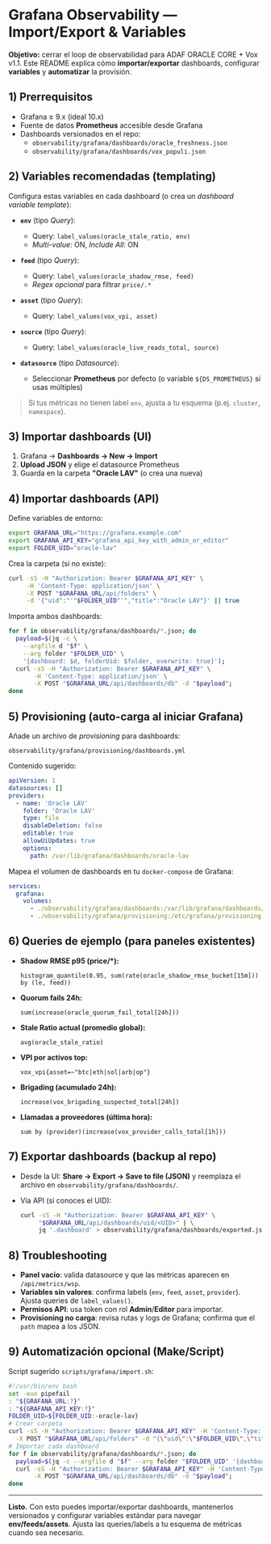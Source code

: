 # Grafana Observability — Import/Export & Variables

**Objetivo:** cerrar el loop de observabilidad para ADAF ORACLE CORE + Vox v1.1. Este README explica cómo **importar/exportar** dashboards, configurar **variables** y **automatizar** la provisión.

## 1) Prerrequisitos

- Grafana ≥ 9.x (ideal 10.x)
- Fuente de datos **Prometheus** accesible desde Grafana
- Dashboards versionados en el repo:
  - `observability/grafana/dashboards/oracle_freshness.json`
  - `observability/grafana/dashboards/vox_populi.json`

## 2) Variables recomendadas (templating)

Configura estas variables en cada dashboard (o crea un _dashboard variable template_):

- **`env`** (tipo _Query_):
  - Query: `label_values(oracle_stale_ratio, env)`
  - _Multi-value_: ON, _Include All_: ON

- **`feed`** (tipo _Query_):
  - Query: `label_values(oracle_shadow_rmse, feed)`
  - _Regex opcional_ para filtrar `price/.*`

- **`asset`** (tipo _Query_):
  - Query: `label_values(vox_vpi, asset)`

- **`source`** (tipo _Query_):
  - Query: `label_values(oracle_live_reads_total, source)`

- **`datasource`** (tipo _Datasource_):
  - Seleccionar **Prometheus** por defecto (o variable `${DS_PROMETHEUS}` si usas múltiples)

> Si tus métricas no tienen label `env`, ajusta a tu esquema (p.ej. `cluster`, `namespace`).

## 3) Importar dashboards (UI)

1. Grafana → **Dashboards → New → Import**
2. **Upload JSON** y elige el datasource Prometheus
3. Guarda en la carpeta **"Oracle LAV"** (o crea una nueva)

## 4) Importar dashboards (API)

Define variables de entorno:

```bash
export GRAFANA_URL="https://grafana.example.com"
export GRAFANA_API_KEY="grafana_api_key_with_admin_or_editor"
export FOLDER_UID="oracle-lav"
```

Crea la carpeta (si no existe):

```bash
curl -sS -H "Authorization: Bearer $GRAFANA_API_KEY" \
     -H 'Content-Type: application/json' \
     -X POST "$GRAFANA_URL/api/folders" \
     -d '{"uid":"'"$FOLDER_UID"'","title":"Oracle LAV"}' || true
```

Importa ambos dashboards:

```bash
for f in observability/grafana/dashboards/*.json; do
  payload=$(jq -c \
    --argfile d "$f" \
    --arg folder "$FOLDER_UID" \
    '{dashboard: $d, folderUid: $folder, overwrite: true}');
  curl -sS -H "Authorization: Bearer $GRAFANA_API_KEY" \
       -H 'Content-Type: application/json' \
       -X POST "$GRAFANA_URL/api/dashboards/db" -d "$payload";
done
```

## 5) Provisioning (auto-carga al iniciar Grafana)

Añade un archivo de _provisioning_ para dashboards:

```
observability/grafana/provisioning/dashboards.yml
```

Contenido sugerido:

```yaml
apiVersion: 1
datasources: []
providers:
  - name: 'Oracle LAV'
    folder: 'Oracle LAV'
    type: file
    disableDeletion: false
    editable: true
    allowUiUpdates: true
    options:
      path: /var/lib/grafana/dashboards/oracle-lav
```

Mapea el volumen de dashboards en tu `docker-compose` de Grafana:

```yaml
services:
  grafana:
    volumes:
      - ./observability/grafana/dashboards:/var/lib/grafana/dashboards/oracle-lav:ro
      - ./observability/grafana/provisioning:/etc/grafana/provisioning
```

## 6) Queries de ejemplo (para paneles existentes)

- **Shadow RMSE p95 (price/\*):**

  ```promql
  histogram_quantile(0.95, sum(rate(oracle_shadow_rmse_bucket[15m])) by (le, feed))
  ```

- **Quorum fails 24h:**

  ```promql
  sum(increase(oracle_quorum_fail_total[24h]))
  ```

- **Stale Ratio actual (promedio global):**

  ```promql
  avg(oracle_stale_ratio)
  ```

- **VPI por activos top:**

  ```promql
  vox_vpi{asset=~"btc|eth|sol|arb|op"}
  ```

- **Brigading (acumulado 24h):**

  ```promql
  increase(vox_brigading_suspected_total[24h])
  ```

- **Llamadas a proveedores (última hora):**

  ```promql
  sum by (provider)(increase(vox_provider_calls_total[1h]))
  ```

## 7) Exportar dashboards (backup al repo)

- Desde la UI: **Share → Export → Save to file (JSON)** y reemplaza el archivo en `observability/grafana/dashboards/`.
- Vía API (si conoces el UID):

  ```bash
  curl -sS -H "Authorization: Bearer $GRAFANA_API_KEY" \
       "$GRAFANA_URL/api/dashboards/uid/<UID>" | \
       jq '.dashboard' > observability/grafana/dashboards/exported.json
  ```

## 8) Troubleshooting

- **Panel vacío**: valida datasource y que las métricas aparecen en `/api/metrics/wsp`.
- **Variables sin valores**: confirma labels (`env`, `feed`, `asset`, `provider`). Ajusta queries de `label_values()`.
- **Permisos API**: usa token con rol **Admin**/**Editor** para importar.
- **Provisioning no carga**: revisa rutas y logs de Grafana; confirma que el `path` mapea a los JSON.

## 9) Automatización opcional (Make/Script)

Script sugerido `scripts/grafana/import.sh`:

```bash
#!/usr/bin/env bash
set -euo pipefail
: "${GRAFANA_URL:?}"
: "${GRAFANA_API_KEY:?}"
FOLDER_UID=${FOLDER_UID:-oracle-lav}
# Crear carpeta
curl -sS -H "Authorization: Bearer $GRAFANA_API_KEY" -H 'Content-Type: application/json' \
  -X POST "$GRAFANA_URL/api/folders" -d "{\"uid\":\"$FOLDER_UID\",\"title\":\"Oracle LAV\"}" || true
# Importar cada dashboard
for f in observability/grafana/dashboards/*.json; do
  payload=$(jq -c --argfile d "$f" --arg folder "$FOLDER_UID" '{dashboard: $d, folderUid: $folder, overwrite: true}');
  curl -sS -H "Authorization: Bearer $GRAFANA_API_KEY" -H 'Content-Type: application/json' \
       -X POST "$GRAFANA_URL/api/dashboards/db" -d "$payload";
done
```

---

**Listo.** Con esto puedes importar/exportar dashboards, mantenerlos versionados y configurar variables estándar para navegar **env/feeds/assets**. Ajusta las queries/labels a tu esquema de métricas cuando sea necesario.
